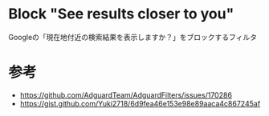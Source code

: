# Block "See results closer to you"

Googleの「現在地付近の検索結果を表示しますか？」をブロックするフィルタ

# 参考

 - https://github.com/AdguardTeam/AdguardFilters/issues/170286
 - https://gist.github.com/Yuki2718/6d9fea46e153e98e89aaca4c867245af
